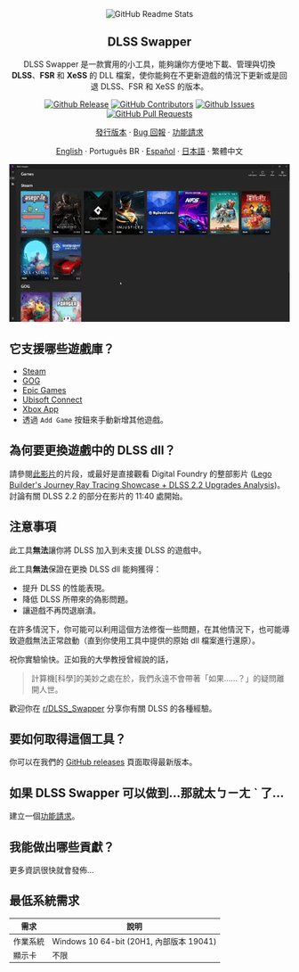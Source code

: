 <p align="center">
 <img width="100px" src="../apple-touch-icon.png" align="center" alt="GitHub Readme Stats" />
 <h2 align="center">DLSS Swapper
</h2>
 <p align="center">DLSS Swapper 是一款實用的小工具，能夠讓你方便地下載、管理與切換 <strong>DLSS</strong>、<strong>FSR</strong> 和 <strong>XeSS</strong> 的 DLL 檔案，使你能夠在不更新遊戲的情況下更新或是回退 DLSS、FSR 和 XeSS 的版本。</p>
</p>

<p align="center">
    <a href="https://img.shields.io/github/v/release/beeradmoore/dlss-swapper"><img alt="Github Release" src="https://img.shields.io/github/v/release/beeradmoore/dlss-swapper" /></a>
    <a href="https://img.shields.io/github/contributors/beeradmoore/dlss-swapper"><img alt="GitHub Contributors" src="https://img.shields.io/github/contributors/beeradmoore/dlss-swapper" /></a>
    <a href="https://img.shields.io/github/issues/beeradmoore/dlss-swapper?color=0088ff"><img alt="Github Issues" src="https://img.shields.io/github/issues/beeradmoore/dlss-swapper?color=0088ff" /></a>
    <a href="https://img.shields.io/github/issues-pr/beeradmoore/dlss-swapper?color=0088ff"><img alt="GitHub Pull Requests" src="https://img.shields.io/github/issues-pr/beeradmoore/dlss-swapper?color=0088ff" /></a>
</p>

<p align="center">
    <a href="https://github.com/beeradmoore/dlss-swapper/releases">發行版本</a>
    ·
    <a href="https://github.com/beeradmoore/dlss-swapper/issues/new?template=bug_report.yml">Bug 回報</a>
    ·
    <a href="https://github.com/beeradmoore/dlss-swapper/issues/new?template=feature-request.md">功能請求</a>
    
</p>

<div align="center">
    <a href="../../README.md">English</a>
    ·
    <a hrf="./readme_pt-BR.md">Português BR</a></a>
    ·
    <a href="./readme_es.md">Español</a>
    ·
    <a href="./readme_ja-JP.md">日本語</a>
    ·
    繁體中文
</div>

<p align="center">
    <img src="../images/usage/usage_4.gif" />
</p>

## 它支援哪些遊戲庫？

- [Steam](https://store.steampowered.com/)
- [GOG](https://www.gog.com/en/)
- [Epic Games](https://store.epicgames.com/)
- [Ubisoft Connect](https://www.ubisoft.com/)
- [Xbox App](https://www.xbox.com/)
- 透過 `Add Game` 按鈕來手動新增其他遊戲。

## 為何要更換遊戲中的 DLSS dll？

請參閱[此影片](https://youtube.com/clip/UgzYyeox3s7jFJZAvYF4AaABCQ)的片段，或最好是直接觀看 Digital Foundry 的整部影片 ([Lego Builder's Journey Ray Tracing Showcase + DLSS 2.2 Upgrades Analysis](https://www.youtube.com/watch?v=dtbqJXb1UDw))。討論有關 DLSS 2.2 的部分在影片的 11:40 處開始。

## 注意事項

此工具**無法**讓你將 DLSS 加入到未支援 DLSS 的遊戲中。

此工具**無法**保證在更換 DLSS dll 能夠獲得：

- 提升 DLSS 的性能表現。
- 降低 DLSS 所帶來的偽影問題。
- 讓遊戲不再閃退崩潰。

在許多情況下，你可能可以利用這個方法修復一些問題，在其他情況下，也可能導致遊戲無法正常啟動（直到你使用工具中提供的原始 dll 檔案進行還原）。

祝你實驗愉快。正如我的大學教授曾經說的話，

> 計算機[科學]的美妙之處在於，我們永遠不會帶著「如果……？」的疑問離開人世。

歡迎你在 [r/DLSS_Swapper](https://www.reddit.com/r/DLSS_Swapper/) 分享你有關 DLSS 的各種經驗。

## 要如何取得這個工具？

你可以在我們的 [GitHub releases](https://github.com/beeradmoore/dlss-swapper/releases) 頁面取得最新版本。

## 如果 DLSS Swapper 可以做到...那就太ㄅㄧㄤ ˋ 了...

建立一個[功能請求](https://github.com/beeradmoore/dlss-swapper/issues/new?template=feature-request.md)。

## 我能做出哪些貢獻？

更多資訊很快就會發佈...

## 最低系統需求

| 需求     | 說明                                     |
| -------- | ---------------------------------------- |
| 作業系統 | Windows 10 64-bit (20H1, 內部版本 19041) |
| 顯示卡   | 不限                                     |
